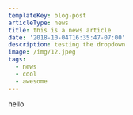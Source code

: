 ```yaml
---
templateKey: blog-post
articleType: news
title: this is a news article
date: '2018-10-04T16:35:47-07:00'
description: testing the dropdown
image: /img/12.jpeg
tags:
  - news
  - cool
  - awesome
---
```

hello
